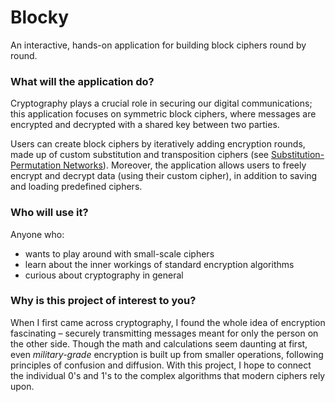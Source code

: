 # Blocky

An interactive, hands-on application for building block ciphers round by round.

### What will the application do?
Cryptography plays a crucial role in securing our digital communications; this application focuses on symmetric block ciphers, where messages are encrypted and decrypted with a shared key between two parties.

Users can create block ciphers by iteratively adding encryption rounds, made up of custom substitution and transposition ciphers (see [Substitution-Permutation Networks](https://en.wikipedia.org/wiki/Substitution%E2%80%93permutation_network)). Moreover, the application allows users to freely encrypt and decrypt data (using their custom cipher), in addition to saving and loading predefined ciphers.

### Who will use it?
Anyone who:
- wants to play around with small-scale ciphers
- learn about the inner workings of standard encryption algorithms
- curious about cryptography in general


### Why is this project of interest to you?
When I first came across cryptography, I found the whole idea of encryption fascinating – securely transmitting messages meant for only the person on the other side. Though the math and calculations seem daunting at first, even *military-grade* encryption is built up from smaller operations, following principles of confusion and diffusion. With this project, I hope to connect the individual 0's and 1's to the complex algorithms that modern ciphers rely upon.
